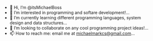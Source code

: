 - 👋 Hi, I’m @itsMichaelBoss
- 👀 I’m interested in programming and softare development!...
- 🌱 I’m currently learning different programming languages, system design and data structures...
- 💞️ I’m looking to collaborate on any cool programming project ideas!...
- 📫 How to reach me: email me at michaelmarkcs@gmail.com...

<!---
itsMichaelBoss/itsMichaelBoss is a ✨ special ✨ repository because its `README.md` (this file) appears on your GitHub profile.
You can click the Preview link to take a look at your changes.
--->
